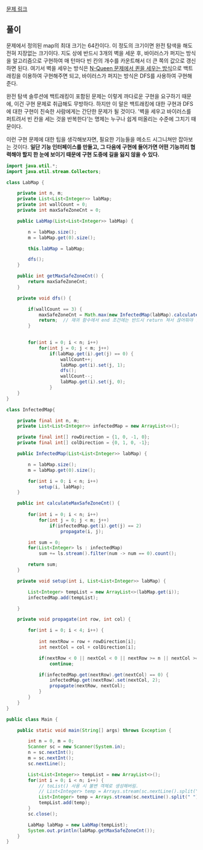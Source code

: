 [문제 링크](https://www.acmicpc.net/problem/14502)

## 풀이

문제에서 정의된 map의 최대 크기는 64칸이다. 이 정도의 크기이면 완전 탐색을 해도 전혀 지장없는 크기이다. 지도 상에 반드시 3개의 벽을 세운 후, 바이러스가 퍼지는 방식을 알고리즘으로 구현하여 매 턴마다 빈 칸의 개수를 카운트해서 더 큰 쪽의 값으로 갱신하면 된다. 여기서 벽을 세우는 방식은 [N-Queen 문제에서 퀸을 세우는 방식](../../스터디에서%20추첨된%20문제들/N-Queen.md)으로 백트래킹을 이용하여 구현해주면 되고, 바이러스가 퍼지는 방식은 DFS를 사용하여 구현해준다. 

완전 탐색 솔루션에 백트래킹이 포함된 문제는 이렇게 까다로운 구현을 요구하기 때문에, 이건 구현 문제로 취급해도 무방하다. 하지만 이 말은 백트래킹에 대한 구현과 DFS에 대한 구현이 친숙한 사람에게는 간단한 문제가 될 것이다. '벽을 세우고 바이러스를 퍼트려서 빈 칸을 세는 것을 반복한다'는 명제는 누구나 쉽게 떠올리는 수준에 그치기 때문이다.

이런 구현 문제에 대한 팁을 생각해보자면, 필요한 기능들을 메소드 시그니쳐만 잡아보는 것이다. **일단 기능 인터페이스를 만들고, 그 다음에 구현에 들어가면 어떤 기능끼리 협력해야 할지 한 눈에 보이기 때문에 구현 도중에 길을 잃지 않을 수 있다.**

```java
import java.util.*;
import java.util.stream.Collectors;

class LabMap {

    private int n, m;
    private List<List<Integer>> labMap;
    private int wallCount = 0;
    private int maxSafeZoneCnt = 0;

    public LabMap(List<List<Integer>> labMap) {

        n = labMap.size();
        m = labMap.get(0).size();

        this.labMap = labMap;

        dfs();
    }

    public int getMaxSafeZoneCnt() {
        return maxSafeZoneCnt;
    }

    private void dfs() {

        if(wallCount == 3) {
            maxSafeZoneCnt = Math.max(new InfectedMap(labMap).calculateMaxSafeZoneCnt(), maxSafeZoneCnt);
            return;  // 재귀 함수에서 end 조건에는 반드시 return 쳐서 끊어줘야 한다. 그렇지 않으면 무한루프...
        }
            

        for(int i = 0; i < n; i++)
            for(int j = 0; j < m; j++)
                if(labMap.get(i).get(j) == 0) {
                    wallCount++;
                    labMap.get(i).set(j, 1);
                    dfs();
                    wallCount--;
                    labMap.get(i).set(j, 0);
                }
    }  
}

class InfectedMap{

    private final int n, m;
    private List<List<Integer>> infectedMap = new ArrayList<>();

    private final int[] rowDirection = {1, 0, -1, 0};
    private final int[] colDirection = {0, 1, 0, -1};

    public InfectedMap(List<List<Integer>> labMap) {

        n = labMap.size();
        m = labMap.get(0).size();

        for(int i = 0; i < n; i++)
            setup(i, labMap);
    }

    public int calculateMaxSafeZoneCnt() {
        
        for(int i = 0; i < n; i++)
            for(int j = 0; j < m; j++)
                if(infectedMap.get(i).get(j) == 2)
                    propagate(i, j);

        int sum = 0;
        for(List<Integer> ls : infectedMap)
            sum += ls.stream().filter(num -> num == 0).count();

        return sum;
    }

    private void setup(int i, List<List<Integer>> labMap) {

        List<Integer> tempList = new ArrayList<>(labMap.get(i));        
        infectedMap.add(tempList);

    }

    private void propagate(int row, int col) {

        for(int i = 0; i < 4; i++) {
            
            int nextRow = row + rowDirection[i];
            int nextCol = col + colDirection[i];

            if(nextRow < 0 || nextCol < 0 || nextRow >= n || nextCol >= m)
                continue;

            if(infectedMap.get(nextRow).get(nextCol) == 0) {
                infectedMap.get(nextRow).set(nextCol, 2);
                propagate(nextRow, nextCol);
            }
        }    
    }
}

public class Main {

    public static void main(String[] args) throws Exception {

        int n = 0, m = 0;
        Scanner sc = new Scanner(System.in);
        n = sc.nextInt();
        m = sc.nextInt();
        sc.nextLine();

        List<List<Integer>> tempList = new ArrayList<>();
        for(int i = 0; i < n; i++) {
            // toList() 사용 시 불변 객체로 생성해버림.
            // List<Integer> temp = Arrays.stream(sc.nextLine().split(" ")).map(Integer::parseInt).toList();
            List<Integer> temp = Arrays.stream(sc.nextLine().split(" ")).map(Integer::parseInt).collect(Collectors.toList());
            tempList.add(temp);
        }
        sc.close();

        LabMap labMap = new LabMap(tempList);
        System.out.println(labMap.getMaxSafeZoneCnt());
    }
}
```